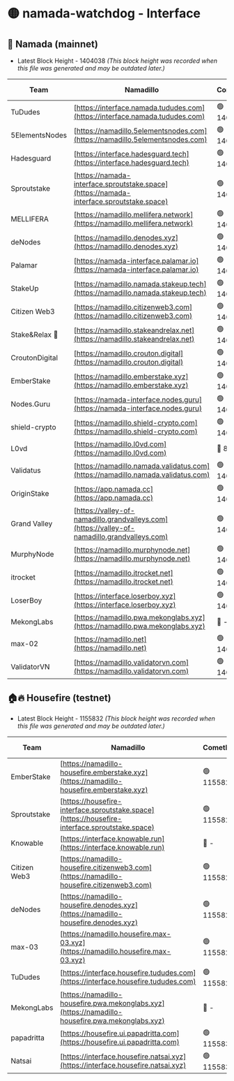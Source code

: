 # 🟡 namada-watchdog - Interface

## 🚀 Namada (mainnet)
- Latest Block Height - 1404038 *(This block height was recorded when this file was generated and may be outdated later.)*

| Team | Namadillo | CometBFT | Indexer | MASP Indexer |
|-|-|-|-|-|
| TuDudes | [https://interface.namada.tududes.com](https://interface.namada.tududes.com) | 🟢 1404015 | 🟢 1404015 | 🟢 1404015 |
| 5ElementsNodes | [https://namadillo.5elementsnodes.com](https://namadillo.5elementsnodes.com) | 🟢 1404016 | 🟢 1404016 | 🟢 1404016 |
| Hadesguard | [https://interface.hadesguard.tech](https://interface.hadesguard.tech) | 🟢 1404016 | 🟢 1404016 | 🟢 1404016 |
| Sproutstake | [https://namada-interface.sproutstake.space](https://namada-interface.sproutstake.space) | 🟢 1404017 | 🟢 1404017 | 🟢 1404017 |
| MELLIFERA | [https://namadillo.mellifera.network](https://namadillo.mellifera.network) | 🟢 1404018 | 🟢 1404018 | 🟢 1404018 |
| deNodes | [https://namadillo.denodes.xyz](https://namadillo.denodes.xyz) | 🟢 1404019 | 🟢 1404019 | 🟢 1404018 |
| Palamar | [https://namada-interface.palamar.io](https://namada-interface.palamar.io) | 🟢 1404019 | 🟢 1404019 | 🟢 1404019 |
| StakeUp | [https://namadillo.namada.stakeup.tech](https://namadillo.namada.stakeup.tech) | 🟢 1404020 | 🟢 1404020 | 🟢 1404020 |
| Citizen Web3 | [https://namadillo.citizenweb3.com](https://namadillo.citizenweb3.com) | 🟢 1404021 | 🟢 1404021 | 🟢 1404021 |
| Stake&Relax 🦥 | [https://namadillo.stakeandrelax.net](https://namadillo.stakeandrelax.net) | 🟢 1404022 | 🟢 1404022 | 🟢 1404022 |
| CroutonDigital | [https://namadillo.crouton.digital](https://namadillo.crouton.digital) | 🟢 1404023 | 🔴 1338918 | 🟢 1404023 |
| EmberStake | [https://namadillo.emberstake.xyz](https://namadillo.emberstake.xyz) | 🟢 1404024 | 🟢 1404024 | 🟢 1404023 |
| Nodes.Guru | [https://namada-interface.nodes.guru](https://namada-interface.nodes.guru) | 🟢 1404024 | 🟢 1404024 | 🟢 1404024 |
| shield-crypto | [https://namadillo.shield-crypto.com](https://namadillo.shield-crypto.com) | 🟢 1404025 | 🔴 1382949 | 🟢 1404024 |
| L0vd | [https://namadillo.l0vd.com](https://namadillo.l0vd.com) | 🔴 894059 | 🔴 1269187 | 🔴 894059 |
| Validatus | [https://namadillo.namada.validatus.com](https://namadillo.namada.validatus.com) | 🟢 1404026 | 🔴 1338199 | 🟢 1404026 |
| OriginStake | [https://app.namada.cc](https://app.namada.cc) | 🟢 1404027 | 🟢 1404027 | 🟢 1404026 |
| Grand Valley | [https://valley-of-namadillo.grandvalleys.com](https://valley-of-namadillo.grandvalleys.com) | 🟢 1404027 | 🟢 1404027 | 🟢 1404027 |
| MurphyNode | [https://namadillo.murphynode.net](https://namadillo.murphynode.net) | 🟢 1404028 | 🟢 1404028 | 🔴 - |
| itrocket | [https://namadillo.itrocket.net](https://namadillo.itrocket.net) | 🟢 1404029 | 🔴 1339267 | 🟢 1404029 |
| LoserBoy | [https://interface.loserboy.xyz](https://interface.loserboy.xyz) | 🟢 1404030 | 🟢 1404030 | 🔴 - |
| MekongLabs | [https://namadillo.pwa.mekonglabs.xyz](https://namadillo.pwa.mekonglabs.xyz) | 🔴 - | 🔴 - | 🔴 - |
| max-02 | [https://namadillo.net](https://namadillo.net) | 🟢 1404036 | 🟢 1404036 | 🟢 1404036 |
| ValidatorVN | [https://namadillo.validatorvn.com](https://namadillo.validatorvn.com) | 🟢 1404038 | 🟢 1404038 | 🟢 1404038 |

## 🏠🔥 Housefire (testnet)
- Latest Block Height - 1155832 *(This block height was recorded when this file was generated and may be outdated later.)*

| Team | Namadillo | CometBFT | Indexer | MASP Indexer |
|-|-|-|-|-|
| EmberStake | [https://namadillo-housefire.emberstake.xyz](https://namadillo-housefire.emberstake.xyz) | 🟢 1155823 | 🟢 1155822 | 🔴 1083022 |
| Sproutstake | [https://housefire-interface.sproutstake.space](https://housefire-interface.sproutstake.space) | 🟢 1155823 | 🟢 1155823 | 🟢 1155823 |
| Knowable | [https://interface.knowable.run](https://interface.knowable.run) | 🔴 - | 🔴 - | 🔴 - |
| Citizen Web3 | [https://namadillo-housefire.citizenweb3.com](https://namadillo-housefire.citizenweb3.com) | 🟢 1155824 | 🟢 1155824 | 🔴 - |
| deNodes | [https://namadillo-housefire.denodes.xyz](https://namadillo-housefire.denodes.xyz) | 🟢 1155826 | 🟢 1155826 | 🟢 1155825 |
| max-03 | [https://namadillo.housefire.max-03.xyz](https://namadillo.housefire.max-03.xyz) | 🟢 1155826 | 🟢 1155826 | 🟢 1155826 |
| TuDudes | [https://interface.housefire.tududes.com](https://interface.housefire.tududes.com) | 🟢 1155827 | 🟢 1155827 | 🟢 1155827 |
| MekongLabs | [https://namadillo-housefire.pwa.mekonglabs.xyz](https://namadillo-housefire.pwa.mekonglabs.xyz) | 🔴 - | 🔴 - | 🔴 - |
| papadritta | [https://housefire.ui.papadritta.com](https://housefire.ui.papadritta.com) | 🟢 1155831 | 🔴 972185 | 🟢 1155831 |
| Natsai | [https://interface.housefire.natsai.xyz](https://interface.housefire.natsai.xyz) | 🟢 1155832 | 🟢 1155832 | 🟢 1155832 |

